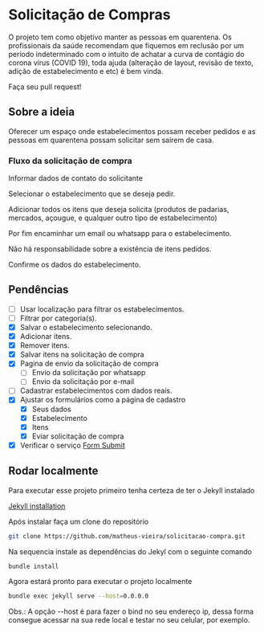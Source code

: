 # Solicitação de Compras

O projeto tem como objetivo manter as pessoas em quarentena. Os profissionais da saúde recomendam que fiquemos em reclusão por um período indeterminado com o intuito de achatar a curva de contágio do corona vírus (COVID 19), toda ajuda (alteração de layout, revisão de texto, adição de estabelecimento e etc) é bem vinda.

Faça seu pull request!

## Sobre a ideia

Oferecer um espaço onde estabelecimentos possam receber pedidos e as pessoas em quarentena possam solicitar sem saírem de casa.

### Fluxo da solicitação de compra

Informar dados de contato do solicitante

Selecionar o estabelecimento que se deseja pedir.

Adicionar todos os itens que deseja solicita (produtos de padarias, mercados, açougue, e qualquer outro tipo de estabelecimento)

Por fim encaminhar um email ou whatsapp para o estabelecimento.

Não há responsabilidade sobre a existência de itens pedidos.

Confirme os dados do estabelecimento.

## Pendências

- [ ] Usar localização para filtrar os estabelecimentos.
- [ ] Filtrar por categoria(s).
- [X] Salvar o estabelecimento selecionando.
- [X] Adicionar itens.
- [X] Remover itens.
- [X] Salvar itens na solicitação de compra
- [X] Pagina de envio da solicitação de compra
  - [ ] Envio da solicitação por whatsapp
  - [ ] Envio da solicitação por e-mail
- [ ] Cadastrar estabelecimentos com dados reais.
- [X] Ajustar os formulários como a página de cadastro
  - [X] Seus dados
  - [X] Estabelecimento
  - [X] Itens
  - [X] Eviar solicitação de compra
- [X] Verificar o serviço [Form Submit](https://formsubmit.co/)

## Rodar localmente

Para executar esse projeto primeiro tenha certeza de ter o Jekyll instalado

[Jekyll installation](https://jekyllrb.com/docs/installation/)

Após instalar faça um clone do repositório

```bash
git clone https://github.com/matheus-vieira/solicitacao-compra.git
```

Na sequencia instale as dependências do Jekyl com o seguinte comando

```bash
bundle install
```

Agora estará pronto para executar o projeto localmente

```bash
bundle exec jekyll serve --host=0.0.0.0
```

Obs.: A opção --host é para fazer o bind no seu endereço ip, dessa forma consegue acessar na sua rede local e testar no seu celular, por exemplo.
